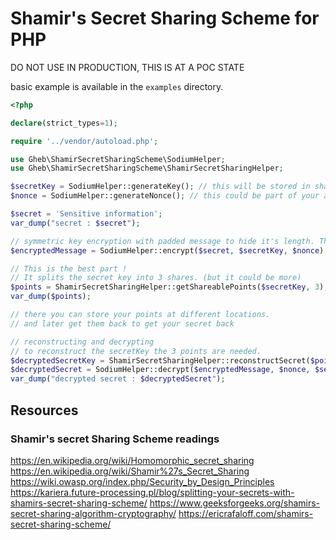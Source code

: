 # Shamir's Secret Sharing Scheme for PHP

DO NOT USE IN PRODUCTION, THIS IS AT A POC STATE

basic example is available in the `examples` directory.
```php
<?php

declare(strict_types=1);

require '../vendor/autoload.php';

use Gheb\ShamirSecretSharingScheme\SodiumHelper;
use Gheb\ShamirSecretSharingScheme\ShamirSecretSharingHelper;

$secretKey = SodiumHelper::generateKey(); // this will be stored in shares.
$nonce = SodiumHelper::generateNonce(); // this could be part of your app configuration

$secret = 'Sensitive information';
var_dump("secret : $secret");

// symmetric key encryption with padded message to hide it's length. This does not matter, it's for show !
$encryptedMessage = SodiumHelper::encrypt($secret, $secretKey, $nonce);

// This is the best part !
// It splits the secret key into 3 shares. (but it could be more)
$points = ShamirSecretSharingHelper::getShareablePoints($secretKey, 3);
var_dump($points);

// there you can store your points at different locations.
// and later get them back to get your secret back

// reconstructing and decrypting
// to reconstruct the secretKey the 3 points are needed.
$decryptedSecretKey = ShamirSecretSharingHelper::reconstructSecret($points);
$decryptedSecret = SodiumHelper::decrypt($encryptedMessage, $nonce, $secretKey);
var_dump("decrypted secret : $decryptedSecret");
```

## Resources

### Shamir's secret Sharing Scheme readings
https://en.wikipedia.org/wiki/Homomorphic_secret_sharing
https://en.wikipedia.org/wiki/Shamir%27s_Secret_Sharing
https://wiki.owasp.org/index.php/Security_by_Design_Principles
https://kariera.future-processing.pl/blog/splitting-your-secrets-with-shamirs-secret-sharing-scheme/
https://www.geeksforgeeks.org/shamirs-secret-sharing-algorithm-cryptography/
https://ericrafaloff.com/shamirs-secret-sharing-scheme/

